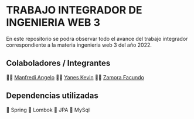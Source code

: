 # TRABAJO INTEGRADOR DE INGENIERIA WEB 3

En este repositorio se podra observar todo el avance del trabajo integrador correspondiente a la materia ingenieria web 3 del año 2022.

## Colaboladores / Integrantes

👨‍💻 [Manfredi Angelo](https://github.com/angelo59930)
👨‍💻 [Yanes Kevin](https://github.com/kyanesdev)
👨‍💻 [Zamora Facundo](https://github.com/Faq-hue)
  
## Dependencias utilizadas

:dart: Spring
:dart: Lombok
:dart: JPA
:dart: MySql

